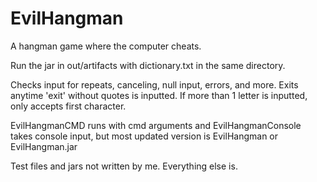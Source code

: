 # EvilHangman
A hangman game where the computer cheats.

Run the jar in out/artifacts with dictionary.txt in the same directory.

Checks input for repeats, canceling, null input, errors, and more. Exits anytime 'exit' without quotes is inputted. 
If more than 1 letter is inputted, only accepts first character. 

EvilHangmanCMD runs with cmd arguments and EvilHangmanConsole takes console input, but most updated version is EvilHangman or EvilHangman.jar

Test files and jars not written by me. Everything else is.
